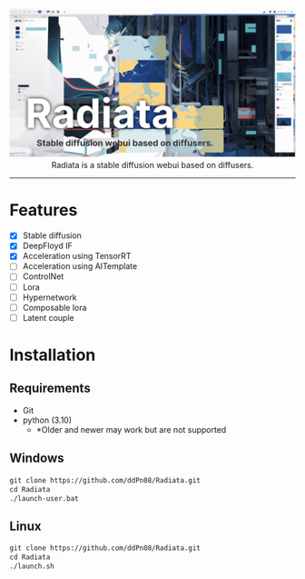 <div><img src="./docs/images/readme-top.png" /></div>

<div align="center">Radiata is a stable diffusion webui based on diffusers.</div>

---

# Features
- [x] Stable diffusion
- [x] DeepFloyd IF
- [x] Acceleration using TensorRT
- [ ] Acceleration using AITemplate
- [ ] ControlNet
- [ ] Lora
- [ ] Hypernetwork
- [ ] Composable lora
- [ ] Latent couple

# Installation

## Requirements
- Git
- python (3.10)
  - *Older and newer may work but are not supported

## Windows

```
git clone https://github.com/ddPn08/Radiata.git
cd Radiata
./launch-user.bat
```

## Linux

```
git clone https://github.com/ddPn08/Radiata.git
cd Radiata
./launch.sh
```
